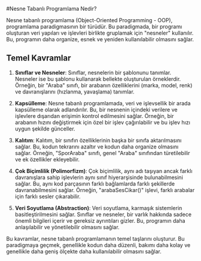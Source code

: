 #Nesne Tabanlı Programlama Nedir?

Nesne tabanlı programlama (Object-Oriented Programming - OOP), programlama paradigmasının bir türüdür. Bu paradigmada, bir programı oluşturan veri yapıları ve işlevleri birlikte gruplamak için "nesneler" kullanılır. Bu, programın daha organize, esnek ve yeniden kullanılabilir olmasını sağlar.

## Temel Kavramlar

1. **Sınıflar ve Nesneler**: Sınıflar, nesnelerin bir şablonunu tanımlar. Nesneler ise bu şablonu kullanarak bellekte oluşturulan örneklerdir. Örneğin, bir "Araba" sınıfı, bir arabanın özelliklerini (marka, model, renk) ve davranışlarını (hızlanma, yavaşlama) tanımlar.

2. **Kapsülleme**: Nesne tabanlı programlamada, veri ve işlevsellik bir arada kapsülleme olarak adlandırılır. Bu, bir nesnenin içindeki verilere ve işlevlere dışarıdan erişimin kontrol edilmesini sağlar. Örneğin, bir arabanın hızını değiştirmek için özel bir işlev çağırılabilir ve bu işlev hızı uygun şekilde günceller.

3. **Kalıtım**: Kalıtım, bir sınıfın özelliklerinin başka bir sınıfa aktarılmasını sağlar. Bu, kodun tekrarını azaltır ve kodun daha organize olmasını sağlar. Örneğin, "SporAraba" sınıfı, genel "Araba" sınıfından türetilebilir ve ek özellikler ekleyebilir.

4. **Çok Biçimlilik (Polimorfizm)**: Çok biçimlilik, aynı adı taşıyan ancak farklı davranışlara sahip işlevlerin aynı sınıf hiyerarşisinde bulunabilmesini sağlar. Bu, aynı kod parçasının farklı bağlamlarda farklı şekillerde davranabilmesini sağlar. Örneğin, "arabaSesCikar()" işlevi, farklı arabalar için farklı sesler çıkarabilir.

5. **Veri Soyutlama (Abstraction)**: Veri soyutlama, karmaşık sistemlerin basitleştirilmesini sağlar. Sınıflar ve nesneler, bir varlık hakkında sadece önemli bilgileri içerir ve gereksiz ayrıntıları gizler. Bu, programın daha anlaşılabilir ve yönetilebilir olmasını sağlar.

Bu kavramlar, nesne tabanlı programlamanın temel taşlarını oluşturur. Bu paradigmaya geçmek, genellikle kodun daha düzenli, bakımı daha kolay ve genellikle daha geniş ölçekte daha kullanılabilir olmasını sağlar.
